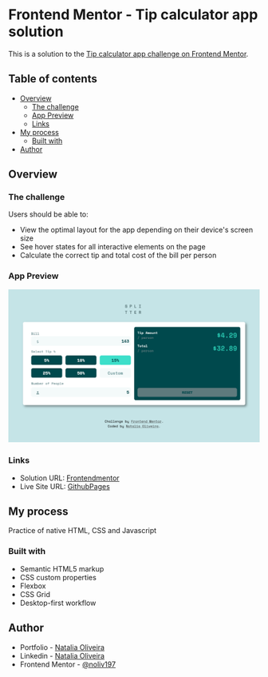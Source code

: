 # Frontend Mentor - Tip calculator app solution

This is a solution to the [Tip calculator app challenge on Frontend Mentor](https://www.frontendmentor.io/challenges/tip-calculator-app-ugJNGbJUX).

## Table of contents

- [Overview](#overview)
  - [The challenge](#the-challenge)
  - [App Preview](#app-preview)
  - [Links](#links)
- [My process](#my-process)
  - [Built with](#built-with)
- [Author](#author)

## Overview

### The challenge

Users should be able to:

- View the optimal layout for the app depending on their device's screen size
- See hover states for all interactive elements on the page
- Calculate the correct tip and total cost of the bill per person

### App Preview

![](./assets/images/app-screenshot.png)


### Links

- Solution URL: [Frontendmentor](https://www.frontendmentor.io/solutions/functional-and-responsive-tip-calculator-MugQpv1zJf)
- Live Site URL: [GithubPages](https://noliv197.github.io/tip-calculator/)

## My process

Practice of native HTML, CSS and Javascript

### Built with

- Semantic HTML5 markup
- CSS custom properties
- Flexbox
- CSS Grid
- Desktop-first workflow

## Author

- Portfolio - [Natalia Oliveira](https://portfolio-zeta-rose-48.vercel.app)
- Linkedin - [Natalia Oliveira](https://www.linkedin.com/in/natália-m-oliveira/)
- Frontend Mentor - [@noliv197](https://www.frontendmentor.io/profile/noliv197)

